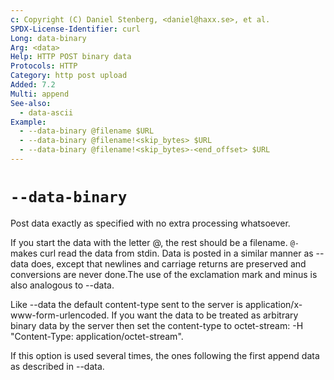 ```yaml
---
c: Copyright (C) Daniel Stenberg, <daniel@haxx.se>, et al.
SPDX-License-Identifier: curl
Long: data-binary
Arg: <data>
Help: HTTP POST binary data
Protocols: HTTP
Category: http post upload
Added: 7.2
Multi: append
See-also:
  - data-ascii
Example:
  - --data-binary @filename $URL
  - --data-binary @filename!<skip_bytes> $URL
  - --data-binary @filename!<skip_bytes>-<end_offset> $URL
---
```


# `--data-binary`

Post data exactly as specified with no extra processing whatsoever.

If you start the data with the letter @, the rest should be a filename.
`@-` makes curl read the data from stdin. Data is posted in a similar
manner as --data does, except that newlines and carriage returns are
preserved and conversions are never done.The use of the exclamation mark
and minus is also analogous to --data.

Like --data the default content-type sent to the server is
application/x-www-form-urlencoded. If you want the data to be treated as
arbitrary binary data by the server then set the content-type to octet-stream:
-H "Content-Type: application/octet-stream".

If this option is used several times, the ones following the first append
data as described in --data.
